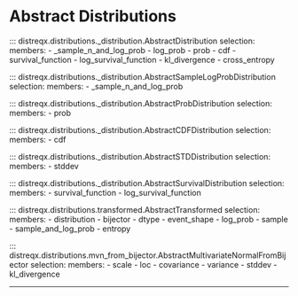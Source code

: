 # Abstract Distributions

::: distreqx.distributions._distribution.AbstractDistribution
    selection:
        members:
            - _sample_n_and_log_prob
            - log_prob
            - prob
            - cdf
            - survival_function
            - log_survival_function
            - kl_divergence
            - cross_entropy

::: distreqx.distributions._distribution.AbstractSampleLogProbDistribution
    selection:
        members:
            - _sample_n_and_log_prob

::: distreqx.distributions._distribution.AbstractProbDistribution
    selection:
        members:
            - prob

::: distreqx.distributions._distribution.AbstractCDFDistribution
    selection:
        members:
            - cdf

::: distreqx.distributions._distribution.AbstractSTDDistribution
    selection:
        members:
            - stddev

::: distreqx.distributions._distribution.AbstractSurvivalDistribution
    selection:
        members:
            - survival_function
            - log_survival_function

::: distreqx.distributions.transformed.AbstractTransformed
    selection:
        members:
            - distribution
            - bijector
            - dtype
            - event_shape
            - log_prob
            - sample
            - sample_and_log_prob
            - entropy

::: distreqx.distributions.mvn_from_bijector.AbstractMultivariateNormalFromBijector
    selection:
        members:
            - scale
            - loc
            - covariance
            - variance
            - stddev
            - kl_divergence
            
---